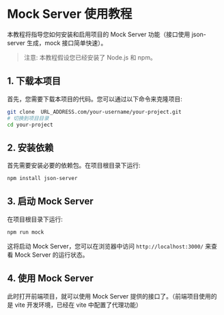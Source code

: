 # Mock Server 使用教程

本教程将指导您如何安装和启用项目的 Mock Server 功能（接口使用 json-server 生成，mock 接口简单快速）。

> 注意: 本教程假设您已经安装了 Node.js 和 npm。
## 1. 下载本项目

首先，您需要下载本项目的代码。您可以通过以下命令来克隆项目:

```bash
git clone  URL_ADDRESS.com/your-username/your-project.git
# 切换到项目目录
cd your-project

```

## 2. 安装依赖

首先需要安装必要的依赖包。在项目根目录下运行:

```bash
npm install json-server
```

## 3. 启动 Mock Server

在项目根目录下运行:

```bash
npm run mock
```

这将启动 Mock Server，您可以在浏览器中访问 `http://localhost:3000/` 来查看 Mock Server 的运行状态。

## 4. 使用 Mock Server

此时打开前端项目，就可以使用 Mock Server 提供的接口了。（前端项目使用的是 vite 开发环境，已经在 vite 中配置了代理功能）
